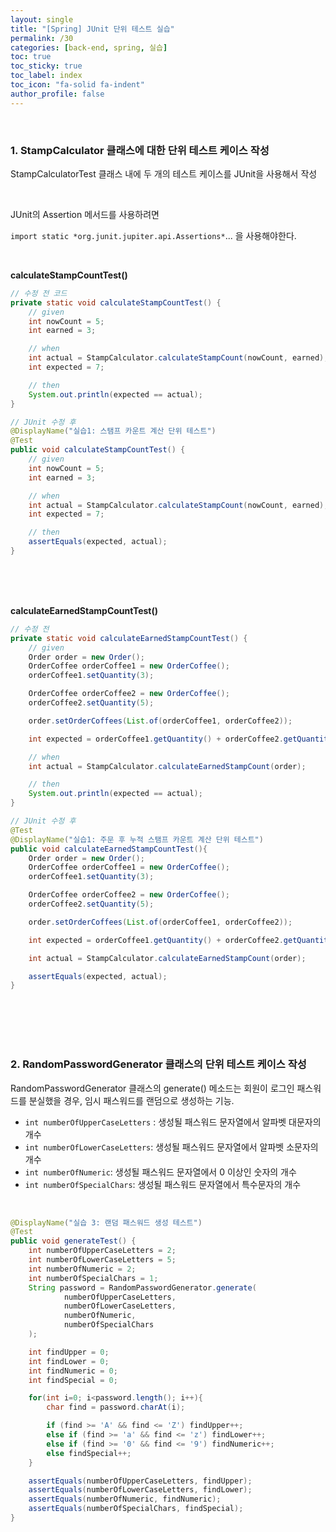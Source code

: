 ```yaml
---
layout: single
title: "[Spring] JUnit 단위 테스트 실습"
permalink: /30
categories: [back-end, spring, 실습]
toc: true
toc_sticky: true
toc_label: index
toc_icon: "fa-solid fa-indent"
author_profile: false
---
```


<br>

### 1. StampCalculator 클래스에 대한 단위 테스트 케이스 작성

StampCalculatorTest 클래스 내에 두 개의 테스트 케이스를 JUnit을 사용해서 작성

<br>

JUnit의 Assertion 메서드를 사용하려면

`import static *org.junit.jupiter.api.Assertions*`... 을 사용해야한다.

<br>

**calculateStampCountTest()**

```java
// 수정 전 코드
private static void calculateStampCountTest() {
    // given
    int nowCount = 5;
    int earned = 3;

    // when
    int actual = StampCalculator.calculateStampCount(nowCount, earned);
    int expected = 7;

    // then
    System.out.println(expected == actual);
}
```

```java
// JUnit 수정 후
@DisplayName("실습1: 스탬프 카운트 계산 단위 테스트")
@Test
public void calculateStampCountTest() {
    // given
    int nowCount = 5;
    int earned = 3;

    // when
    int actual = StampCalculator.calculateStampCount(nowCount, earned);
    int expected = 7;

    // then
    assertEquals(expected, actual);
}
```
<br>
<br>
<br>

**calculateEarnedStampCountTest()**

```java
// 수정 전
private static void calculateEarnedStampCountTest() {
    // given
    Order order = new Order();
    OrderCoffee orderCoffee1 = new OrderCoffee();
    orderCoffee1.setQuantity(3);

    OrderCoffee orderCoffee2 = new OrderCoffee();
    orderCoffee2.setQuantity(5);

    order.setOrderCoffees(List.of(orderCoffee1, orderCoffee2));

    int expected = orderCoffee1.getQuantity() + orderCoffee2.getQuantity();

    // when
    int actual = StampCalculator.calculateEarnedStampCount(order);

    // then
    System.out.println(expected == actual);
}
```

```java
// JUnit 수정 후
@Test
@DisplayName("실습1: 주문 후 누적 스탬프 카운트 계산 단위 테스트")
public void calculateEarnedStampCountTest(){
    Order order = new Order();
    OrderCoffee orderCoffee1 = new OrderCoffee();
    orderCoffee1.setQuantity(3);

    OrderCoffee orderCoffee2 = new OrderCoffee();
    orderCoffee2.setQuantity(5);

    order.setOrderCoffees(List.of(orderCoffee1, orderCoffee2));

    int expected = orderCoffee1.getQuantity() + orderCoffee2.getQuantity();

    int actual = StampCalculator.calculateEarnedStampCount(order);

    assertEquals(expected, actual);
}
```

<br>
<br>
<br>
<br>

### 2. RandomPasswordGenerator 클래스의 단위 테스트 케이스 작성

RandomPasswordGenerator 클래스의 generate() 메소드는 회원이 로그인 패스워드를 분실했을 경우, 임시 패스워드를 랜덤으로 생성하는 기능.

- `int numberOfUpperCaseLetters` : 생성될 패스워드 문자열에서 알파벳 대문자의 개수
- `int numberOfLowerCaseLetters`: 생성될 패스워드 문자열에서 알파벳 소문자의 개수
- `int numberOfNumeric`: 생성될 패스워드 문자열에서 0 이상인 숫자의 개수
- `int numberOfSpecialChars`: 생성될 패스워드 문자열에서 특수문자의 개수

<br>

```java
@DisplayName("실습 3: 랜덤 패스워드 생성 테스트")
@Test
public void generateTest() {
    int numberOfUpperCaseLetters = 2;
    int numberOfLowerCaseLetters = 5;
    int numberOfNumeric = 2;
    int numberOfSpecialChars = 1;
    String password = RandomPasswordGenerator.generate(
            numberOfUpperCaseLetters,
            numberOfLowerCaseLetters,
            numberOfNumeric,
            numberOfSpecialChars
    );

    int findUpper = 0;
    int findLower = 0;
    int findNumeric = 0;
    int findSpecial = 0;

    for(int i=0; i<password.length(); i++){
        char find = password.charAt(i);

        if (find >= 'A' && find <= 'Z') findUpper++;
        else if (find >= 'a' && find <= 'z') findLower++;
        else if (find >= '0' && find <= '9') findNumeric++;
        else findSpecial++;
    }

    assertEquals(numberOfUpperCaseLetters, findUpper);
    assertEquals(numberOfLowerCaseLetters, findLower);
    assertEquals(numberOfNumeric, findNumeric);
    assertEquals(numberOfSpecialChars, findSpecial);
}
```